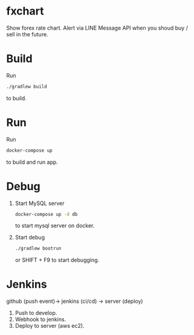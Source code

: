 # fxchart

Show forex rate chart. Alert via LINE Message API when you shoud buy / sell in the future.

# Build

Run 
```bash
./gradlew build
```

to build. 

# Run

Run 

```bash
docker-compose up
```

to build and run app.

# Debug

1. Start MySQL server
    ```bash
    docker-compose up -d db
    ```
    to start mysql server on docker.

2. Start debug
    ```bash
    ./gradlew bootrun
    ```
    or SHIFT + F9 to start debugging.   
# Jenkins

github (push event)-> jenkins (ci/cd) -> server (deploy)
1. Push to develop.
2. Webhook to jenkins.
3. Deploy to server (aws ec2).
